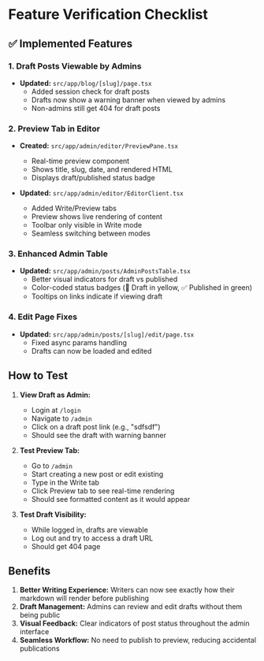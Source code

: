 # Feature Verification Checklist

## ✅ Implemented Features

### 1. Draft Posts Viewable by Admins
- **Updated:** `src/app/blog/[slug]/page.tsx`
  - Added session check for draft posts
  - Drafts now show a warning banner when viewed by admins
  - Non-admins still get 404 for draft posts

### 2. Preview Tab in Editor
- **Created:** `src/app/admin/editor/PreviewPane.tsx`
  - Real-time preview component
  - Shows title, slug, date, and rendered HTML
  - Displays draft/published status badge

- **Updated:** `src/app/admin/editor/EditorClient.tsx`
  - Added Write/Preview tabs
  - Preview shows live rendering of content
  - Toolbar only visible in Write mode
  - Seamless switching between modes

### 3. Enhanced Admin Table
- **Updated:** `src/app/admin/posts/AdminPostsTable.tsx`
  - Better visual indicators for draft vs published
  - Color-coded status badges (📝 Draft in yellow, ✅ Published in green)
  - Tooltips on links indicate if viewing draft

### 4. Edit Page Fixes
- **Updated:** `src/app/admin/posts/[slug]/edit/page.tsx`
  - Fixed async params handling
  - Drafts can now be loaded and edited

## How to Test

1. **View Draft as Admin:**
   - Login at `/login`
   - Navigate to `/admin`
   - Click on a draft post link (e.g., "sdfsdf")
   - Should see the draft with warning banner

2. **Test Preview Tab:**
   - Go to `/admin`
   - Start creating a new post or edit existing
   - Type in the Write tab
   - Click Preview tab to see real-time rendering
   - Should see formatted content as it would appear

3. **Test Draft Visibility:**
   - While logged in, drafts are viewable
   - Log out and try to access a draft URL
   - Should get 404 page

## Benefits

1. **Better Writing Experience:** Writers can now see exactly how their markdown will render before publishing
2. **Draft Management:** Admins can review and edit drafts without them being public
3. **Visual Feedback:** Clear indicators of post status throughout the admin interface
4. **Seamless Workflow:** No need to publish to preview, reducing accidental publications
